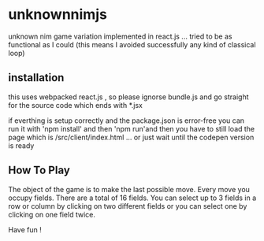 # unknownnimjs

unknown nim game variation implemented in react.js ... tried to be as functional as I could 
(this means I avoided successfully any kind of classical loop)

## installation

this uses webpacked react.js , so please ignorse bundle.js and go straight for the source code which ends with *.jsx

if everthing is setup correctly and the package.json is error-free you can run it with 'npm install' and then 'npm run'and 
then you have to still load the page which is /src/client/index.html ... or just wait until the codepen version is ready

## How To Play

The object of the game is to make the last possible move. Every move you occupy fields.
There are a total of 16 fields. You can select up to 3 fields in a row or column by 
clicking on two different fields or you can select one by clicking on one field twice. 

Have fun ! 
